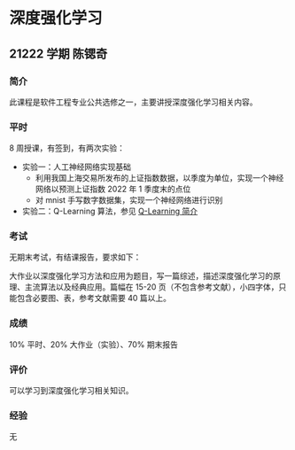 # 深度强化学习

## 21222 学期 陈锶奇

### 简介

此课程是软件工程专业公共选修之一，主要讲授深度强化学习相关内容。

### 平时

8 周授课，有签到，有两次实验：

- 实验一：人工神经网络实现基础
    - 利用我国上海交易所发布的上证指数数据，以季度为单位，实现一个神经网络以预测上证指数 2022 年 1 季度末的点位
    - 对 mnist 手写数字数据集，实现一个神经网络进行识别
- 实验二：Q-Learning 算法，参见 [Q-Learning 简介](https://blog.superpung.cn/q-learning/)

### 考试

无期末考试，有结课报告，要求如下：

大作业以深度强化学习方法和应用为题目，写一篇综述，描述深度强化学习的原理、主流算法以及经典应用。篇幅在 15-20 页（不包含参考文献），小四字体，只能包含必要图、表，参考文献需要 40 篇以上。

### 成绩

10% 平时、20% 大作业（实验）、70% 期末报告

### 评价

可以学习到深度强化学习相关知识。

### 经验

无
